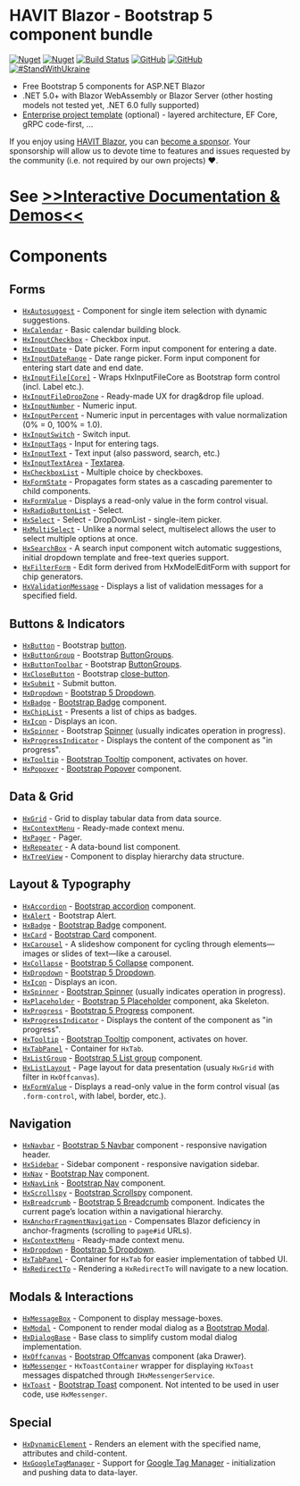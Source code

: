 ﻿
# HAVIT Blazor - Bootstrap 5 component bundle

[![Nuget](https://img.shields.io/nuget/v/Havit.Blazor.Components.Web.Bootstrap)](https://www.nuget.org/packages/Havit.Blazor.Components.Web.Bootstrap/)
[![Nuget](https://img.shields.io/nuget/dt/Havit.Blazor.Components.Web.Bootstrap)](https://www.nuget.org/packages/Havit.Blazor.Components.Web.Bootstrap/)
[![Build Status](https://dev.azure.com/havit/DEV/_apis/build/status/002.HFW-HavitBlazor?branchName=master)](https://dev.azure.com/havit/DEV/_build/latest?definitionId=318&branchName=master)
[![GitHub](https://img.shields.io/github/license/havit/Havit.Blazor)](https://github.com/havit/Havit.Blazor/blob/master/LICENSE)
[![GitHub](https://img.shields.io/github/stars/havit/Havit.Blazor)](https://github.com/havit/Havit.Blazor/)  
[![#StandWithUkraine](https://img.shields.io/badge/%23StandWithUkraine-Russian%20warship%2C%20go%20f%23ck%20yourself-blue)](https://www.peopleinneed.net/what-we-do/humanitarian-aid-and-development/ukraine)

* Free Bootstrap 5 components for ASP.NET Blazor
* .NET 5.0+ with Blazor WebAssembly or Blazor Server (other hosting models not tested yet, .NET 6.0 fully supported)
* [Enterprise project template](https://github.com/havit/NewProjectTemplate-Blazor) (optional) - layered architecture, EF Core, gRPC code-first, ...

If you enjoy using [HAVIT Blazor](https://havit.blazor.eu/), you can [become a sponsor](https://github.com/sponsors/havit). Your sponsorship will allow us to devote time to features and issues requested by the community (i.e. not required by our own projects) ❤️.


# See [&gt;&gt;Interactive Documentation & Demos&lt;&lt;](https://havit.blazor.eu)

# Components

## Forms

* [`HxAutosuggest`](https://havit.blazor.eu/components/HxAutosuggest) - Component for single item selection with dynamic suggestions.
* [`HxCalendar`](https://havit.blazor.eu/components/HxCalendar) - Basic calendar building block.
* [`HxInputCheckbox`](https://havit.blazor.eu/components/HxInputCheckbox) - Checkbox input.
* [`HxInputDate`](https://havit.blazor.eu/components/HxInputDate) - Date picker. Form input component for entering a date.
* [`HxInputDateRange`](https://havit.blazor.eu/components/HxInputDateRange) - Date range picker. Form input component for entering start date and end date.
* [`HxInputFile[Core]`](https://havit.blazor.eu/components/HxInputFile[Core]) - Wraps HxInputFileCore as Bootstrap form control (incl. Label etc.).
* [`HxInputFileDropZone`](https://havit.blazor.eu/components/HxInputFileDropZone) - Ready-made UX for drag&amp;drop file upload.
* [`HxInputNumber`](https://havit.blazor.eu/components/HxInputNumber) - Numeric input.
* [`HxInputPercent`](https://havit.blazor.eu/components/HxInputPercent) - Numeric input in percentages with value normalization (0% = 0, 100% = 1.0).
* [`HxInputSwitch`](https://havit.blazor.eu/components/HxInputSwitch) - Switch input.
* [`HxInputTags`](https://havit.blazor.eu/components/HxInputTags) - Input for entering tags.
* [`HxInputText`](https://havit.blazor.eu/components/HxInputText) - Text input (also password, search, etc.)
* [`HxInputTextArea`](https://havit.blazor.eu/components/HxInputTextArea) - [Textarea](https://getbootstrap.com/docs/5.2/forms/floating-labels/#textareas).
* [`HxCheckboxList`](https://havit.blazor.eu/components/HxCheckboxList) - Multiple choice by checkboxes.
* [`HxFormState`](https://havit.blazor.eu/components/HxFormState) - Propagates form states as a cascading parementer to child components.
* [`HxFormValue`](https://havit.blazor.eu/components/HxFormValue) - Displays a read-only value in the form control visual.
* [`HxRadioButtonList`](https://havit.blazor.eu/components/HxRadioButtonList) - Select.
* [`HxSelect`](https://havit.blazor.eu/components/HxSelect) - Select - DropDownList - single-item picker.
* [`HxMultiSelect`](https://havit.blazor.eu/components/HxMultiSelect) - Unlike a normal select, multiselect allows the user to select multiple options at once.
* [`HxSearchBox`](https://havit.blazor.eu/components/HxSearchBox) - A search input component witch automatic suggestions, initial dropdown template and free-text queries support.
* [`HxFilterForm`](https://havit.blazor.eu/components/HxFilterForm) - Edit form derived from HxModelEditForm with support for chip generators.
* [`HxValidationMessage`](https://havit.blazor.eu/components/HxValidationMessage) - Displays a list of validation messages for a specified field.

## Buttons & Indicators

* [`HxButton`](https://havit.blazor.eu/components/HxButton) - Bootstrap [button](https://getbootstrap.com/docs/5.2/components/buttons/).
* [`HxButtonGroup`](https://havit.blazor.eu/components/HxButtonGroup) - Bootstrap [ButtonGroups](https://getbootstrap.com/docs/5.2/components/button-group/). 
* [`HxButtonToolbar`](https://havit.blazor.eu/components/HxButtonToolbar) - Bootstrap [ButtonGroups](https://getbootstrap.com/docs/5.2/components/button-group/).
* [`HxCloseButton`](https://havit.blazor.eu/components/HxCloseButton) - Bootstrap [close-button](https://getbootstrap.com/docs/5.2/components/close-button/).
* [`HxSubmit`](https://havit.blazor.eu/components/HxSubmit) - Submit button.
* [`HxDropdown`](https://havit.blazor.eu/components/HxDropdown) - [Bootstrap 5 Dropdown](https://getbootstrap.com/docs/5.2/components/dropdowns/).
* [`HxBadge`](https://havit.blazor.eu/components/HxBadge) - [Bootstrap Badge](https://getbootstrap.com/docs/5.2/components/badge/) component.
* [`HxChipList`](https://havit.blazor.eu/components/HxChipList) - Presents a list of chips as badges.
* [`HxIcon`](https://havit.blazor.eu/components/HxIcon) - Displays an icon.
* [`HxSpinner`](https://havit.blazor.eu/components/HxSpinner) - Bootstrap [Spinner](https://getbootstrap.com/docs/5.2/components/spinners/) (usually indicates operation in progress).
* [`HxProgressIndicator`](https://havit.blazor.eu/components/HxProgressIndicator) - Displays the content of the component as "in progress".
* [`HxTooltip`](https://havit.blazor.eu/components/HxTooltip) - [Bootstrap Tooltip](https://getbootstrap.com/docs/5.2/components/tooltips/) component, activates on hover.
* [`HxPopover`](https://havit.blazor.eu/components/HxPopover) - [Bootstrap Popover](https://getbootstrap.com/docs/5.2/components/popovers/) component.

## Data & Grid

* [`HxGrid`](https://havit.blazor.eu/components/HxGrid) - Grid to display tabular data from data source.
* [`HxContextMenu`](https://havit.blazor.eu/components/HxContextMenu) - Ready-made context menu.
* [`HxPager`](https://havit.blazor.eu/components/HxPager) - Pager.
* [`HxRepeater`](https://havit.blazor.eu/components/HxRepeater) - A data-bound list component.
* [`HxTreeView`](https://havit.blazor.eu/components/HxTreeView) - Component to display hierarchy data structure.

## Layout & Typography

* [`HxAccordion`](https://havit.blazor.eu/components/HxAccordion) - [Bootstrap accordion](https://getbootstrap.com/docs/5.2/components/accordion/) component.
* [`HxAlert`](https://havit.blazor.eu/components/HxAlert) - Bootstrap Alert.
* [`HxBadge`](https://havit.blazor.eu/components/HxBadge) - [Bootstrap Badge](https://getbootstrap.com/docs/5.2/components/badge/) component.
* [`HxCard`](https://havit.blazor.eu/components/HxCard) - [Bootstrap Card](https://getbootstrap.com/docs/5.2/components/card/) component.
* [`HxCarousel`](https://havit.blazor.eu/components/HxCarousel) - A slideshow component for cycling through elements—images or slides of text—like a carousel.
* [`HxCollapse`](https://havit.blazor.eu/components/HxCollapse) - [Bootstrap 5 Collapse](https://getbootstrap.com/docs/5.2/components/collapse/) component.
* [`HxDropdown`](https://havit.blazor.eu/components/HxDropdown) - [Bootstrap 5 Dropdown](https://getbootstrap.com/docs/5.2/components/dropdowns/).
* [`HxIcon`](https://havit.blazor.eu/components/HxIcon) - Displays an icon.
* [`HxSpinner`](https://havit.blazor.eu/components/HxSpinner) - [Bootstrap Spinner](https://getbootstrap.com/docs/5.2/components/spinners/) (usually indicates operation in progress).
* [`HxPlaceholder`](https://havit.blazor.eu/components/HxPlaceholder) - [Bootstrap 5 Placeholder](https://getbootstrap.com/docs/5.2/components/placeholders/) component, aka Skeleton.
* [`HxProgress`](https://havit.blazor.eu/components/HxProgress) - [Bootstrap 5 Progress](https://getbootstrap.com/docs/5.2/components/progress/) component.
* [`HxProgressIndicator`](https://havit.blazor.eu/components/HxProgressIndicator) - Displays the content of the component as "in progress".
* [`HxTooltip`](https://havit.blazor.eu/components/HxTooltip) - [Bootstrap Tooltip](https://getbootstrap.com/docs/5.2/components/tooltips/) component, activates on hover.
* [`HxTabPanel`](https://havit.blazor.eu/components/HxTabPanel) - Container for `HxTab`.
* [`HxListGroup`](https://havit.blazor.eu/components/HxListGroup) - [Bootstrap 5 List group](https://getbootstrap.com/docs/5.2/components/list-group/) component.
* [`HxListLayout`](https://havit.blazor.eu/components/HxListLayout) - Page layout for data presentation (usualy `HxGrid` with filter in `HxOffcanvas`).
* [`HxFormValue`](https://havit.blazor.eu/components/HxFormValue) - Displays a read-only value in the form control visual (as `.form-control`, with label, border, etc.).

## Navigation

* [`HxNavbar`](https://havit.blazor.eu/components/HxNavbar) - [Bootstrap 5 Navbar](https://getbootstrap.com/docs/5.2/components/navbar/) component - responsive navigation header.
* [`HxSidebar`](https://havit.blazor.eu/components/HxSidebar) - Sidebar component - responsive navigation sidebar.
* [`HxNav`](https://havit.blazor.eu/components/HxNav) - [Bootstrap Nav](https://getbootstrap.com/docs/5.2/components/navs-tabs/) component.
* [`HxNavLink`](https://havit.blazor.eu/components/HxNavLink) - [Bootstrap Nav](https://getbootstrap.com/docs/5.2/components/navs-tabs/) component.
* [`HxScrollspy`](https://havit.blazor.eu/components/HxScrollspy) - [Bootstrap Scrollspy](https://getbootstrap.com/docs/5.2/components/scrollspy/) component.
* [`HxBreadcrumb`](https://havit.blazor.eu/components/HxBreadcrumb) - [Bootstrap 5 Breadcrumb](https://getbootstrap.com/docs/5.2/components/breadcrumb/) component. Indicates the current page’s location within a navigational hierarchy.
* [`HxAnchorFragmentNavigation`](https://havit.blazor.eu/components/HxAnchorFragmentNavigation) - Compensates Blazor deficiency in anchor-fragments (scrolling to <code>page#id</code> URLs).
* [`HxContextMenu`](https://havit.blazor.eu/components/HxContextMenu) - Ready-made context menu.
* [`HxDropdown`](https://havit.blazor.eu/components/HxDropdown) - [Bootstrap 5 Dropdown](https://getbootstrap.com/docs/5.2/components/dropdowns/).
* [`HxTabPanel`](https://havit.blazor.eu/components/HxTabPanel) - Container for `HxTab` for easier implementation of tabbed UI.
* [`HxRedirectTo`](https://havit.blazor.eu/components/HxRedirectTo) - Rendering a `HxRedirectTo` will navigate to a new location.

## Modals & Interactions

* [`HxMessageBox`](https://havit.blazor.eu/components/HxMessageBox) - Component to display message-boxes.
* [`HxModal`](https://havit.blazor.eu/components/HxModal) - Component to render modal dialog as a [Bootstrap Modal](https://getbootstrap.com/docs/5.2/components/modal/).
* [`HxDialogBase`](https://havit.blazor.eu/components/HxDialogBase) - Base class to simplify custom modal dialog implementation.
* [`HxOffcanvas`](https://havit.blazor.eu/components/HxOffcanvas) - [Bootstrap Offcanvas](https://getbootstrap.com/docs/5.2/components/offcanvas/) component (aka Drawer).
* [`HxMessenger`](https://havit.blazor.eu/components/HxMessenger) - `HxToastContainer` wrapper for displaying `HxToast` messages dispatched through `IHxMessengerService`.
* [`HxToast`](https://havit.blazor.eu/components/HxToast) - [Bootstrap Toast](https://getbootstrap.com/docs/5.2/components/toasts/) component. Not intented to be used in user code, use `HxMessenger`.

## Special

* [`HxDynamicElement`](https://havit.blazor.eu/components/HxDynamicElement) - Renders an element with the specified name, attributes and child-content.
* [`HxGoogleTagManager`](https://havit.blazor.eu/components/HxGoogleTagManager) - Support for [Google Tag Manager](https://developers.google.com/tag-manager/devguide) - initialization and pushing data to data-layer.
